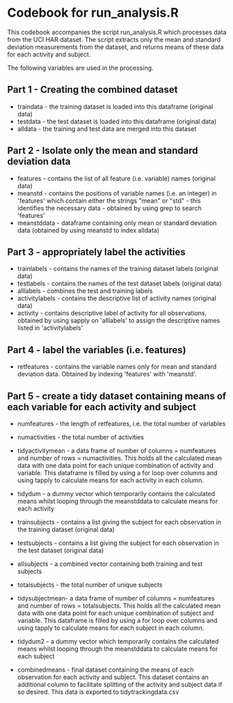 # Codebook for run_analysis.R

This codebook accompanies the script run_analysis.R which processes data from
the UCI HAR dataset. The script extracts only the mean and standard deviation
measurements from the dataset, and returns means of these data for each activity
and subject.

The following variables are used in the processing.

## Part 1 - Creating the combined dataset

* traindata - the training dataset is loaded into this dataframe (original data)
* testdata - the test dataset is loaded into this dataframe (original data)
* alldata - the training and test data are merged into this dataset

## Part 2 - Isolate only the mean and standard deviation data

* features - contains the list of all feature (i.e. variable) names (original data)
* meanstd - contains the positions of variable names (i.e. an integer) in 'features' which contain either the strings "mean" or "std" - this identifies the necessary data
           - obtained by using grep to search 'features'
* meanstddata - dataframe containing only mean or standard deviation data (obtained by using meanstd to index alldata)

## Part 3 - appropriately label the activities

* trainlabels - contains the names of the training dataset labels (original data)
* testlabels - contains the names of the test dataset labels (original data)
* alllabels - combines the test and training labels
* activitylabels - contains the descriptive list of activity names (original data)
* activity - contains descriptive label of activity for all observations, obtained
by using sapply on 'alllabels' to assign the descriptive names listed in 'activitylabels'

## Part 4 - label the variables (i.e. features)

* retfeatures - contains the variable names only for mean and standard deviation data.
             Obtained by indexing 'features' with 'meanstd'.

## Part 5 - create a tidy dataset containing means of each variable for each activity and subject

* numfeatures - the length of retfeatures, i.e. the total number of variables
* numactivities - the total number of activities
* tidyactivitymean - a data frame of number of columns = numfeatures and number of rows = numactivities. This holds all the calculated mean data with one data point for each unique combination of activity and variable. This dataframe is filled by using a for loop over columns and using tapply to calculate means for each activity in each column.
* tidydum - a dummy vector which temporarily contains the calculated means
          whilst looping through the meanstddata to calculate means for each activity
* trainsubjects - contains a list giving the subject for each observation in the training dataset (original data)
* testsubjects - contains a list giving the subject for each observation in the test
dataset (original data)
* allsubjects - a combined vector containing both training and test subjects
* totalsubjects - the total number of unique subjects
* tidysubjectmean- a data frame of number of columns = numfeatures and number of rows = totalsubjects. This holds all the calculated mean data with one data point for each unique combination of subject and variable. This dataframe is filled by using a for loop over columns and using tapply to calculate means for each subject in each column.
* tidydum2 - a dummy vector which temporarily contains the calculated means whilst looping through the meanstddata to calculate means for each subject

* combinedmeans - final dataset containing the means of each observation for each activity and subject. This dataset contains an additional column to facilitate splitting of the activity and subject data if so desired. This data is exported to tidytrackingdata.csv
